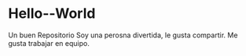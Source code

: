 # Hello--World
Un buen Repositorio
Soy una perosna divertida, le gusta compartir.
Me gusta trabajar en equipo.


